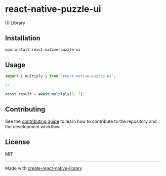 # react-native-puzzle-ui

UI Library

## Installation

```sh
npm install react-native-puzzle-ui
```

## Usage

```js
import { multiply } from 'react-native-puzzle-ui';

// ...

const result = await multiply(3, 7);
```

## Contributing

See the [contributing guide](CONTRIBUTING.md) to learn how to contribute to the repository and the development workflow.

## License

MIT

---

Made with [create-react-native-library](https://github.com/callstack/react-native-builder-bob)
